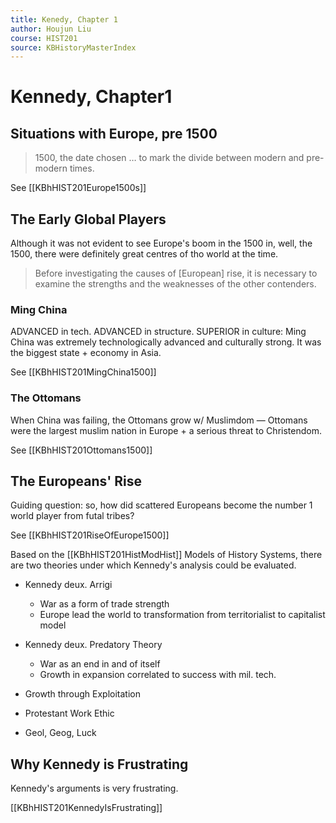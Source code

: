 ```yaml
---
title: Kenedy, Chapter 1
author: Houjun Liu
course: HIST201
source: KBHistoryMasterIndex
---
```


# Kennedy, Chapter1 

## Situations with Europe, pre 1500
> 1500, the date chosen … to mark the divide between modern and pre-modern times.

See [[KBhHIST201Europe1500s]]
   
## The Early Global Players
Although it was not evident to see Europe's boom in the 1500 in, well, the 1500, there were definitely great centres of tho world at the time.

> Before investigating the causes of [European] rise, it is necessary to examine the strengths and the weaknesses of the other contenders.

### Ming China

ADVANCED in tech. ADVANCED in structure. SUPERIOR in culture: Ming China was extremely technologically advanced and culturally strong. It was the biggest state + economy in Asia.

See [[KBhHIST201MingChina1500]]

### The Ottomans

 When China was failing, the Ottomans grow w/ Muslimdom — Ottomans were the largest muslim nation in Europe + a serious threat to Christendom.
 
See [[KBhHIST201Ottomans1500]] 

## The Europeans' Rise

Guiding question: so, how did scattered Europeans become the number 1 world player from futal tribes?

See [[KBhHIST201RiseOfEurope1500]]

Based on the [[KBhHIST201HistModHist]] Models of History Systems, there are two theories under which Kennedy's analysis could be evaluated.

* Kennedy deux. Arrigi
    * War as a form of trade strength
    * Europe lead the world to transformation from territorialist to capitalist model
* Kennedy deux. Predatory Theory
    * War as an end in and of itself
    * Growth in expansion correlated to success with mil. tech.
 
* Growth through Exploitation
* Protestant Work Ethic
* Geol, Geog, Luck

## Why Kennedy is Frustrating
Kennedy's arguments is very frustrating.

[[KBhHIST201KennedyIsFrustrating]]
